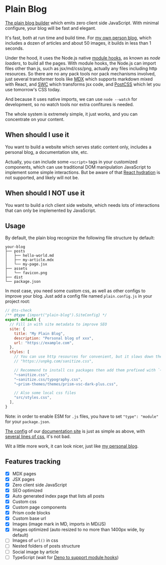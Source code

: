 # Plain Blog

[The plain blog builder](https://weareoutman.github.io/plain-blog/) which emits zero client side JavaScript. With minimal configure, your blog will be fast and elegant.

It's fast, both at run time and build time. For [my own person blog](https://www.wangshenwei.com/), which includes a dozen of articles and about 50 images, it builds in less than 1 seconds.

Under the hood, it uses the Node.js native [module hooks](https://nodejs.org/docs/latest-v22.x/api/module.html#customization-hooks), as known as *node loaders*, to build all the pages. With module hooks, the Node.js can import files other than js, such as jsx/md/css/png, actually any files including http resources. So there are no any pack tools nor pack mechanisms involved, just several transformer tools like [MDX](https://mdxjs.com/) which supports markdown mixed with React, and [SWC](https://swc.rs/) which transforms jsx code, and [PostCSS](https://postcss.org/) which let you use tomorrow's CSS today.

And because it uses native imports, we can use `node --watch` for development, so no watch tools nor extra confitures is needed.

The whole system is extremely simple, it just works, and you can concentrate on your content.

## When should I use it

You want to build a website which serves static content only, includes a personal blog, a documentation site, etc.

Actually, you can include some `<script>` tags in your customized components, which can use traditional DOM manipulation JavaScript to implement some simple interactions. But be aware of that [React hydration](https://react.dev/reference/react-dom/client/hydrateRoot) is not supported, and likely will not be.

## When should I NOT use it

You want to build a rich client side website, which needs lots of interactions that can only be implemented by JavaScript.

## Usage

By default, the plain blog recognize the following file structure by default:

```text
your-blog
├── posts
│   ├── hello-world.md
│   ├── my-article.mdx
│   └── my-page.jsx
├── assets
│   └── favicon.png
├── dist
└── package.json
```

In most case, you need some custom css, as well as other configs to improve your blog. Just add a config file named `plain.config.js` in your project root:

```js
// @ts-check
/** @type {import("plain-blog").SiteConfig} */
export default {
  // Fill in with site metadata to improve SEO
  site: {
    title: "My Plain Blog",
    description: "Personal blog of xxx",
    url: "https://example.com",
  },
  styles: [
    // You can use http resources for convenient, but it slows down the build.
    // "https://unpkg.com/sanitize.css",

    // Recommend to install css packages then add them prefixed with `~`:
    "~sanitize.css",
    "~sanitize.css/typography.css",
    "~prism-themes/themes/prism-vsc-dark-plus.css",

    // Also some local css files
    "src/styles.css",
  ],
}
```

Note: in order to enable ESM for `.js` files, you have to set `"type": "module"` for your `package.json`.

[The config](https://github.com/weareoutman/plain-blog/blob/main/website/plain.config.js) of our [documentation site](https://weareoutman.github.io/plain-blog/) is just as simple as above, with [several lines of css](https://github.com/weareoutman/plain-blog/blob/main/website/src/styles.css), it's not bad.

Wit a little more work, it can look nicer, just like [my personal blog](https://www.wangshenwei.com/).

## Features tracking

- [x] MDX pages
- [x] JSX pages
- [x] Zero client side JavaScript
- [x] SEO optimized
- [x] Auto generated index page that lists all posts
- [x] Custom css
- [x] Custom page components
- [x] Prism code blocks
- [x] Custom base url
- [x] Images (image mark in MD, imports in MD/JS)
- [x] Images optimized (auto resized to no more than 1400px wide, by default)
- [ ] Images of `url()` in css
- [ ] Nested folders of posts structure
- [ ] Social image by article
- [ ] TypeScript (wait for [Deno to support module hooks](https://github.com/denoland/deno/issues/23201))
